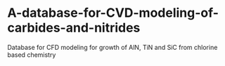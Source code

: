 # A-database-for-CVD-modeling-of-carbides-and-nitrides
Database for CFD modeling for growth of AlN, TiN and SiC from chlorine based chemistry
